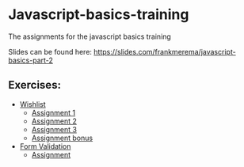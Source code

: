 # Javascript-basics-training
The assignments for the javascript basics training

Slides can be found here: https://slides.com/frankmerema/javascript-basics-part-2

## Exercises:
- [Wishlist](./assignments/wishlist/README.md)
  - [Assignment 1](./assignments/wishlist/Assignment%201.md)
  - [Assignment 2](./assignments/wishlist/Assignment%202.md)
  - [Assignment 3](./assignments/wishlist/Assignment%202.md)
  - [Assignment bonus](./assignments/wishlist/Assignment%20bonus.md)
- [Form Validation](./assignments/form-validation/README.md)
  - [Assignment](./assignments/form-validation/Assignment.md)
